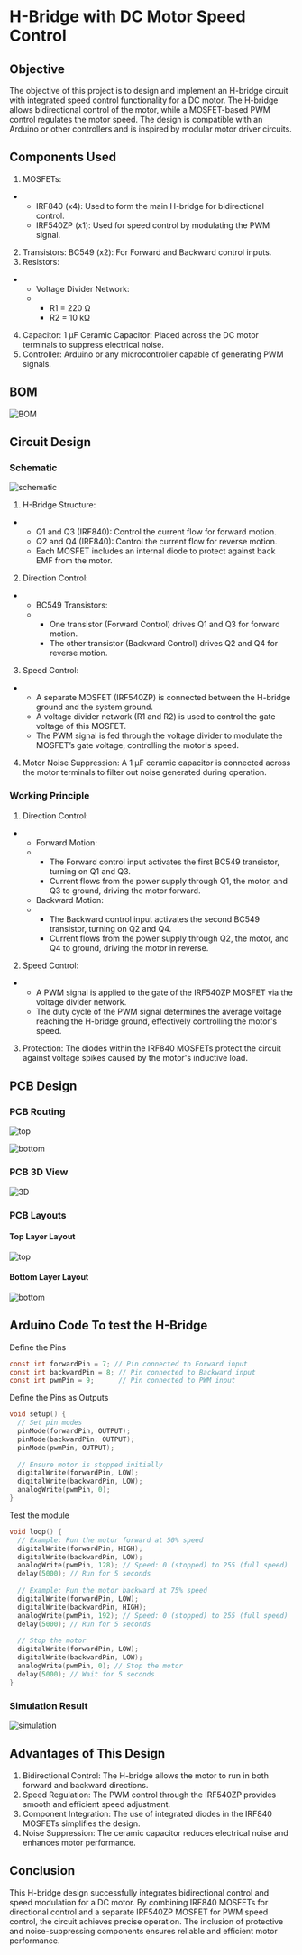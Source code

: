 # H-Bridge with DC Motor Speed Control
## Objective
The objective of this project is to design and implement an H-bridge circuit with integrated speed control functionality for a DC motor. The H-bridge allows bidirectional control of the motor, while a MOSFET-based PWM control regulates the motor speed. The design is compatible with an Arduino or other controllers and is inspired by modular motor driver circuits.

## Components Used
1. MOSFETs:
- - IRF840 (x4): Used to form the main H-bridge for bidirectional control.
  - IRF540ZP (x1): Used for speed control by modulating the PWM signal.
2. Transistors: BC549 (x2): For Forward and Backward control inputs.
3. Resistors:
- - Voltage Divider Network:
  - - R1 = 220 Ω
    - R2 = 10 kΩ
4. Capacitor: 1 µF Ceramic Capacitor: Placed across the DC motor terminals to suppress electrical noise.
5. Controller: Arduino or any microcontroller capable of generating PWM signals.

## BOM 

![BOM](5.png)

## Circuit Design
### Schematic

![schematic](1.png)

1. H-Bridge Structure:
- - Q1 and Q3 (IRF840): Control the current flow for forward motion.
  - Q2 and Q4 (IRF840): Control the current flow for reverse motion.
  - Each MOSFET includes an internal diode to protect against back EMF from the motor.
2. Direction Control:
- - BC549 Transistors:
  - - One transistor (Forward Control) drives Q1 and Q3 for forward motion.
    - The other transistor (Backward Control) drives Q2 and Q4 for reverse motion.
3. Speed Control:
- - A separate MOSFET (IRF540ZP) is connected between the H-bridge ground and the system ground.
  - A voltage divider network (R1 and R2) is used to control the gate voltage of this MOSFET.
  - The PWM signal is fed through the voltage divider to modulate the MOSFET’s gate voltage, controlling the motor's speed.
4. Motor Noise Suppression: A 1 µF ceramic capacitor is connected across the motor terminals to filter out noise generated during operation.

### Working Principle
1. Direction Control:
- - Forward Motion:
  - - The Forward control input activates the first BC549 transistor, turning on Q1 and Q3.
    - Current flows from the power supply through Q1, the motor, and Q3 to ground, driving the motor forward.
  - Backward Motion:
  - - The Backward control input activates the second BC549 transistor, turning on Q2 and Q4.
    - Current flows from the power supply through Q2, the motor, and Q4 to ground, driving the motor in reverse.
2. Speed Control:
- - A PWM signal is applied to the gate of the IRF540ZP MOSFET via the voltage divider network.
  - The duty cycle of the PWM signal determines the average voltage reaching the H-bridge ground, effectively controlling the motor's speed.
3. Protection: The diodes within the IRF840 MOSFETs protect the circuit against voltage spikes caused by the motor's inductive load.

## PCB Design
### PCB Routing

![top](2.png)

![bottom](3.png)

### PCB 3D View

![3D](4.png)

### PCB Layouts
#### Top Layer Layout

![top](7.png)

#### Bottom Layer Layout

![bottom](8.png)

## Arduino Code To test the H-Bridge

Define the Pins
```c
const int forwardPin = 7; // Pin connected to Forward input
const int backwardPin = 8; // Pin connected to Backward input
const int pwmPin = 9;      // Pin connected to PWM input
```

Define the Pins as Outputs
```c
void setup() {
  // Set pin modes
  pinMode(forwardPin, OUTPUT);
  pinMode(backwardPin, OUTPUT);
  pinMode(pwmPin, OUTPUT);
  
  // Ensure motor is stopped initially
  digitalWrite(forwardPin, LOW);
  digitalWrite(backwardPin, LOW);
  analogWrite(pwmPin, 0);
}
```

Test the module
```c
void loop() {
  // Example: Run the motor forward at 50% speed
  digitalWrite(forwardPin, HIGH);
  digitalWrite(backwardPin, LOW);
  analogWrite(pwmPin, 128); // Speed: 0 (stopped) to 255 (full speed)
  delay(5000); // Run for 5 seconds
  
  // Example: Run the motor backward at 75% speed
  digitalWrite(forwardPin, LOW);
  digitalWrite(backwardPin, HIGH);
  analogWrite(pwmPin, 192); // Speed: 0 (stopped) to 255 (full speed)
  delay(5000); // Run for 5 seconds
  
  // Stop the motor
  digitalWrite(forwardPin, LOW);
  digitalWrite(backwardPin, LOW);
  analogWrite(pwmPin, 0); // Stop the motor
  delay(5000); // Wait for 5 seconds
}
```

### Simulation Result

![simulation](6.png)

## Advantages of This Design
1. Bidirectional Control: The H-bridge allows the motor to run in both forward and backward directions.
2. Speed Regulation: The PWM control through the IRF540ZP provides smooth and efficient speed adjustment.
3. Component Integration: The use of integrated diodes in the IRF840 MOSFETs simplifies the design.
4. Noise Suppression: The ceramic capacitor reduces electrical noise and enhances motor performance.

## Conclusion
This H-bridge design successfully integrates bidirectional control and speed modulation for a DC motor. By combining IRF840 MOSFETs for directional control and a separate IRF540ZP MOSFET for PWM speed control, the circuit achieves precise operation. The inclusion of protective and noise-suppressing components ensures reliable and efficient motor performance.

